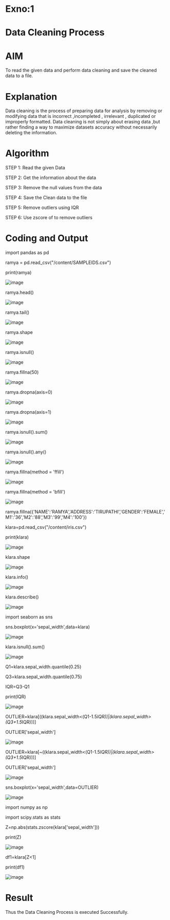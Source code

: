 # Exno:1
# Data Cleaning Process

# AIM
To read the given data and perform data cleaning and save the cleaned data to a file.

# Explanation
Data cleaning is the process of preparing data for analysis by removing or modifying data that is incorrect ,incompleted , irrelevant , duplicated or improperly formatted. Data cleaning is not simply about erasing data ,but rather finding a way to maximize datasets accuracy without necessarily deleting the information.

# Algorithm
STEP 1: Read the given Data

STEP 2: Get the information about the data

STEP 3: Remove the null values from the data

STEP 4: Save the Clean data to the file

STEP 5: Remove outliers using IQR

STEP 6: Use zscore of to remove outliers

# Coding and Output
import pandas as pd

ramya = pd.read_csv("/content/SAMPLEIDS.csv")

print(ramya)

![image](https://github.com/user-attachments/assets/6ce0b364-a812-4748-9af4-ea48d71724ae)

ramya.head()

![image](https://github.com/user-attachments/assets/0d8e5b85-4aee-470a-ba5a-508f3b668069)

ramya.tail()

![image](https://github.com/user-attachments/assets/5986b68e-d820-4b3a-a55d-fd3ead7d0207)

ramya.shape

![image](https://github.com/user-attachments/assets/b2dab315-23e5-42a2-b6b3-58225470c7db)

ramya.isnull()

![image](https://github.com/user-attachments/assets/5792af52-c098-4850-ba22-914b7666b3fd)

ramya.fillna(50)

![image](https://github.com/user-attachments/assets/828a7a13-00b7-416b-9312-ef80ba164092)

ramya.dropna(axis=0)

![image](https://github.com/user-attachments/assets/3cf701bf-0e4d-417e-9120-a7fe6a3a9f9c)

ramya.dropna(axis=1)

![image](https://github.com/user-attachments/assets/d3150364-91af-425c-a0cc-794331877633)

ramya.isnull().sum()

![image](https://github.com/user-attachments/assets/b66ac12a-0783-46e1-b286-7358a8c5a1c4)

ramya.isnull().any()

![image](https://github.com/user-attachments/assets/34a59dcc-d7fa-4658-8246-a93e0e6a7669)

ramya.fillna(method = 'ffill')

![image](https://github.com/user-attachments/assets/41c905f7-3e50-4aa2-b8a3-01dfaed68f28)

ramya.fillna(method = 'bfill')

![image](https://github.com/user-attachments/assets/0f4bb8c4-a9a6-4ba6-a348-1d7d19d36f95)

ramya.fillna({'NAME':'RAMYA','ADDRESS':'TIRUPATHI','GENDER':'FEMALE','M1':'36','M2':'88','M3':'99','M4':'100'})

klara=pd.read_csv("/content/iris.csv")

print(klara)

![image](https://github.com/user-attachments/assets/03be418e-33d1-45e6-b9f7-7038327c1508)

klara.shape

![image](https://github.com/user-attachments/assets/515d0dbd-930a-4e8f-afcb-b13b30ee369e)

klara.info()

![image](https://github.com/user-attachments/assets/cba20c14-06a4-4a84-9e30-b3ef53a4fda3)

klara.describe()

![image](https://github.com/user-attachments/assets/d7313abf-a36c-4a5e-beda-4dd4f7700465)

import seaborn as sns

sns.boxplot(x='sepal_width',data=klara)

![image](https://github.com/user-attachments/assets/3806019b-c5bf-411b-8734-b0095452560f)

klara.isnull().sum()

![image](https://github.com/user-attachments/assets/b5605008-5fb9-4900-be08-e22a28341ba4)

Q1=klara.sepal_width.quantile(0.25)

Q3=klara.sepal_width.quantile(0.75)

IQR=Q3-Q1

print(IQR)

![image](https://github.com/user-attachments/assets/0a434552-5d82-4a4f-b7b6-a01684b584e0)

OUTLIER=klara[((klara.sepal_width<(Q1-1.5*IQR))|(klara.sepal_width>(Q3+1.5*IQR)))]

OUTLIER['sepal_width']

![image](https://github.com/user-attachments/assets/f9a70c72-b7c2-44b1-a6ce-67e345bb65eb)

OUTLIER=klara[~((klara.sepal_width<(Q1-1.5*IQR))|(klara.sepal_width>(Q3+1.5*IQR)))]

OUTLIER['sepal_width']

![image](https://github.com/user-attachments/assets/e6179424-8eaa-4570-986c-fa1f86826c6d)

sns.boxplot(x='sepal_width',data=OUTLIER)

![image](https://github.com/user-attachments/assets/54d6a659-011c-4098-b225-542a9f8188c9)

import numpy as np

import scipy.stats as stats

Z=np.abs(stats.zscore(klara['sepal_width']))

print(Z)

![image](https://github.com/user-attachments/assets/23b51464-9a3b-44dc-a571-f0f6c6cdbf8e)

df1=klara[Z<1]

print(df1)

![image](https://github.com/user-attachments/assets/934fd6b4-1a0b-4f04-ae5c-56d9ae514a2d)


# Result
Thus the Data Cleaning Process is executed Successfully.
